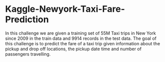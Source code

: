 # Kaggle-Newyork-Taxi-Fare-Prediction

In this challenge we are given a training set of 55M Taxi trips in New York since 2009 in the train data and 9914 records in the test data. The goal of this challenge is to predict the fare of a taxi trip given information about the pickup and drop off locations, the pickup date time and number of passengers travelling.
